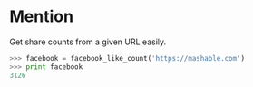 # Mention

Get share counts from a given URL easily.

```python
>>> facebook = facebook_like_count('https://mashable.com')
>>> print facebook
3126
```
